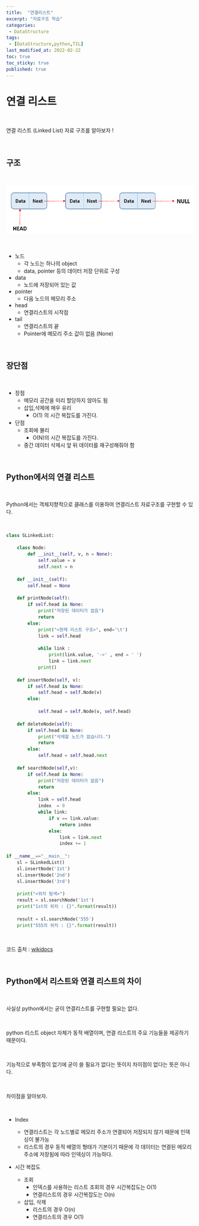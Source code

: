 ```yaml
---
title:  "연결리스트"
excerpt: "자료구조 학습"
categories:
 - DataStructure
tags:
 - [DataStructure,python,TIL]
last_modified_at: 2022-02-22
toc: true
toc_sticky: true
published: true
---
```



# 연결 리스트

<br>

연결 리스트 (Linked List) 자료 구조를 알아보자 !

<br>

## 구조

<br>

![What-are-linked-lists-in-python](\assets\images\자료구조\What-are-linked-lists-in-python.png)

<br>

- 노드 
  - 각 노드는 하나의 object
  - data, pointer 등의 데이터 저장 단위로 구성
- data
  - 노드에 저장되어 있는 값
- pointer
  - 다음 노드의 메모리 주소 
- head
  - 연결리스트의 시작점
- tail
  - 연결리스트의 끝
  - Pointer에 메모리 주소 값이 없음 (None)

<br>

## 장단점

<br>

- 장점
  - 메모리 공간을 미리 할당하지 않아도 됨
  - 삽입,삭제에 매우 유리
    - O(1) 의 시간 복잡도를 가진다.
- 단점
  - 조회에 불리
    - O(N)의 시간 복잡도를 가진다.
  - 중간 데이터 삭제시 앞 뒤 데이터를 재구성해줘야 함


<br>


## Python에서의 연결 리스트 

<br>

Python에서는 객체지향적으로 클래스를 이용하여 연결리스트 자료구조를 구현할 수 있다.

<br>

```python
class SLinkedList:

    class Node:
        def __init__(self, v, n = None):
            self.value = v
            self.next = n

    def __init__(self):
        self.head = None

    def printNode(self):
        if self.head is None:
            print("저장된 데이터가 없음")
            return
        else:
            print("<현재 리스트 구조>", end='\t')
            link = self.head

            while link :
                print(link.value, '->' , end = ' ')
                link = link.next
            print()

    def insertNode(self, v):
        if self.head is None:
            self.head = self.Node(v)
        else:

            self.head = self.Node(v, self.head)

    def deleteNode(self):
        if self.head is None:
            print("삭제할 노드가 없습니다.")
            return
        else:
            self.head = self.head.next

    def searchNode(self,v):
        if self.head is None:
            print("저장된 데이터가 없음")
            return
        else:
            link = self.head
            index  = 0
            while link:
                if v == link.value:
                    return index
                else:
                    link = link.next
                    index += 1

if __name__=="__main__":
    sl = SLinkedList()
    sl.insertNode('1st')
    sl.insertNode('2nd')
    sl.insertNode('3rd')

    print("<위치 탐색>")
    result = sl.searchNode('1st')
    print("1st의 위치 : {}".format(result))

    result = sl.searchNode('555')
    print("555의 위치 : {}".format(result))

```

<br>

코드 출처 : [wikidocs](https://wikidocs.net/34534)

<br>

## Python에서 리스트와 연결 리스트의 차이

<br>

사실상 python에서는 굳이 연결리스트를 구현할 필요는 없다.

<br>

python 리스트 object 자체가 동적 배열이며, 연결 리스트의 주요 기능들을 제공하기 때문이다.

<br>

기능적으로 부족함이 없기에 굳이 쓸 필요가 없다는 뜻이지 차이점이 없다는 뜻은 아니다.

<br>

차이점을 알아보자.

<br>

- Index

  - 연결리스트는 각 노드별로 메모리 주소가 연결되어 저장되지 않기 때문에 인덱싱이 불가능
  - 리스트의 경우 동적 배열의 형태가 기본이기 때문에 각 데이터는 연결된 메모리 주소에 저장됨에 따라 인덱싱이 가능하다.

- 시간 복잡도

  - 조회
    - 인덱스를 사용하는 리스트 조회의 경우 시간복잡도는 O(1)
    - 연결리스트의 경우 시간복잡도는 O(n)
  - 삽입, 삭제
    - 리스트의 경우 O(n)
    - 연결리스트의 경우 O(1)

  
<br>


